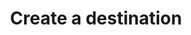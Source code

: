 ---
content-type: "api-endpoint"
endpoint: "destinations"
key: "create-a-destination"
version: "3"
order: 1


title: "Create a destination"
method: "post"
short-url: |
  /v{{ object.version }}{{ object.endpoint-url }}
full-url: |
  {{ api.base-url }}{{ endpoint.short-url | flatify }}
description: "{{ api.core-objects.destinations.create.description }}"


arguments:
  - name: "type"
    required: true
    type: "string"
    description: "{{ connect.common.attributes.destination-type }}"

  - name: "connection"
    required: true
    type: "object"
    description: "A [Destination Form Properties object]({{ api.form-properties.destination-forms.section }}) corresponding to the value of `type`."

returns: "A [Destination object]({{ api.core-objects.destinations.object }})."

examples:
  - type: "request"
    language: "curl"
    code: |
      curl -X {{ endpoint.method | upcase }} {{ endpoint.full-url | flatify | strip_newlines }}
           -H "Authorization: Bearer <ACCESS_TOKEN>" 
           -H "Content-Type: application/json"
           -d "{
                "type":"redshift",
                "connection": {
                  "host": "<HOST>",
                  "port": 5439,
                  "username": "<USERNAME>",
                  "database": "<DATABASE>",
                  "password": "<PASSWORD>",
                  "ssl": false
                  }
               }"
  - type: "response"
    language: "json"
    code: |
      {  
        "id":"<DESTINATION_ID>",
        "type":"redshift",
        "created_at":"2018-02-06T15:36:36Z",
        "updated_at":"2018-02-06T15:36:36Z",
        "connection": {  
            "host":"<HOST>",
            "port":5439,
            "username":"<USERNAME>",
            "database":"<DATABASE>",
            "password":"<PASSWORD>",
            "ssl":false
        },
        "last_check":{
            "error": false,
            "started_at":"2018-02-06T16:15:19Z",
            "completed_at":"2018-02-06T16:16:21Z"
        }
      }

  - type: "errors"
    language: "json"
    errors:
      - name: "Multiple destinations"
        type: &400 "400 Bad Request"
        fix-it: |
          Occurs when a Stitch client account already has a destination connection.
        code: |
          "an account can have at most one destination"

      - name: "Missing or prohibited arguments"
        type: *400
        fix-it: |
          Occurs when:

          - The `type` and/or `connection` arguments aren't included in the request
          - Arguments other than `type` and `connection` are included in the request
          - Properties in the `connection` argument are missing
          - Properties in the `connection` argument are incorrectly typed. For example: `port` is sent as a `string` instead of an `integer`

        code: |
            "body must be a map with type = redshift, postgres, or snowflake. required-keys = type, connection"
---